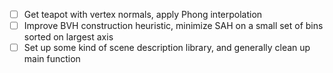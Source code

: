 - [ ] Get teapot with vertex normals, apply Phong interpolation
- [ ] Improve BVH construction heuristic, minimize SAH on a small set of bins sorted on largest axis
- [ ] Set up some kind of scene description library, and generally clean up main function